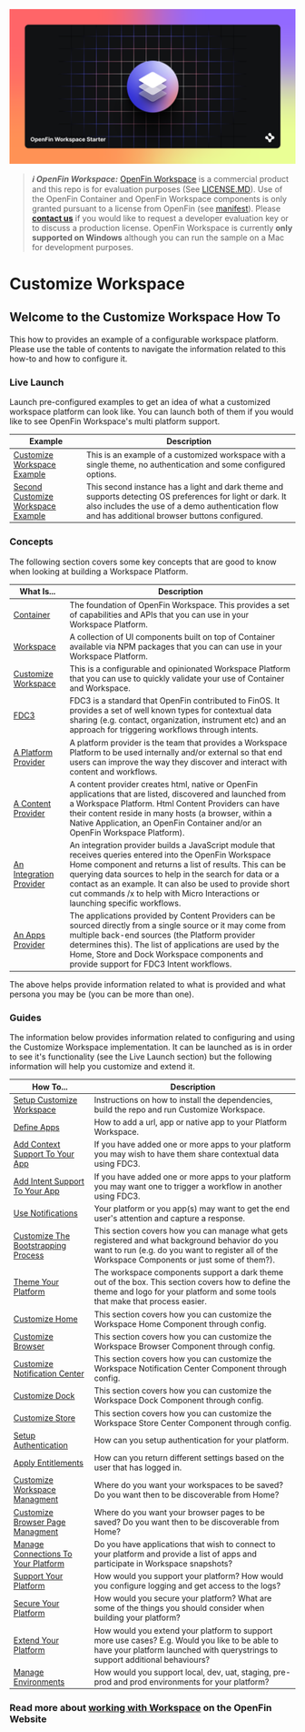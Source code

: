 ![OpenFin Workspace - Customize Workspace - Creating a custom workspace platform](../../assets/OpenFin-Workspace-Starter.png)

> **_:information_source: OpenFin Workspace:_** [OpenFin Workspace](https://www.openfin.co/workspace/) is a commercial product and this repo is for evaluation purposes (See [LICENSE.MD](LICENSE.MD)). Use of the OpenFin Container and OpenFin Workspace components is only granted pursuant to a license from OpenFin (see [manifest](public/manifest.fin.json)). Please [**contact us**](https://www.openfin.co/workspace/poc/) if you would like to request a developer evaluation key or to discuss a production license.
> OpenFin Workspace is currently **only supported on Windows** although you can run the sample on a Mac for development purposes.

# Customize Workspace

## Welcome to the Customize Workspace How To

This how to provides an example of a configurable workspace platform. Please use the table of contents to navigate the information related to this how-to and how to configure it.

### Live Launch

Launch pre-configured examples to get an idea of what a customized workspace platform can look like. You can launch both of them if you would like to see OpenFin Workspace's multi platform support.

| Example                                                                                                                                                                                                     | Description                                                                                                                                                                                                    |
| ----------------------------------------------------------------------------------------------------------------------------------------------------------------------------------------------------------- | -------------------------------------------------------------------------------------------------------------------------------------------------------------------------------------------------------------- |
| [Customize Workspace Example](https://start.openfin.co/?manifest=https%3A%2F%2Fbuilt-on-openfin.github.io%2Fworkspace-starter%2Fworkspace%2Fv9.0.0%2Fcustomize-workspace%2Fmanifest.fin.json)               | This is an example of a customized workspace with a single theme, no authentication and some configured options.                                                                                               |
| [Second Customize Workspace Example](https://start.openfin.co/?manifest=https%3A%2F%2Fbuilt-on-openfin.github.io%2Fworkspace-starter%2Fworkspace%2Fv9.0.0%2Fcustomize-workspace%2Fsecond.manifest.fin.json) | This second instance has a light and dark theme and supports detecting OS preferences for light or dark. It also includes the use of a demo authentication flow and has additional browser buttons configured. |

### Concepts

The following section covers some key concepts that are good to know when looking at building a Workspace Platform.

| What Is...                                                        | Description                                                                                                                                                                                                                                                                                                                                                                  |
| ----------------------------------------------------------------- | ---------------------------------------------------------------------------------------------------------------------------------------------------------------------------------------------------------------------------------------------------------------------------------------------------------------------------------------------------------------------------- |
| [Container](./docs/what-is-container)                             | The foundation of OpenFin Workspace. This provides a set of capabilities and APIs that you can use in your Workspace Platform.                                                                                                                                                                                                                                               |
| [Workspace](./docs/what-is-workspace)                             | A collection of UI components built on top of Container available via NPM packages that you can can use in your Workspace Platform.                                                                                                                                                                                                                                          |
| [Customize Workspace](./docs/what-is-customize-workspace)         | This is a configurable and opinionated Workspace Platform that you can use to quickly validate your use of Container and Workspace.                                                                                                                                                                                                                                          |
| [FDC3](./docs/what-is-fdc3)                                       | FDC3 is a standard that OpenFin contributed to FinOS. It provides a set of well known types for contextual data sharing (e.g. contact, organization, instrument etc) and an approach for triggering workflows through intents.                                                                                                                                               |
| [A Platform Provider](./docs/what-is-a-platform-provider)         | A platform provider is the team that provides a Workspace Platform to be used internally and/or external so that end users can improve the way they discover and interact with content and workflows.                                                                                                                                                                        |
| [A Content Provider](./docs/what-is-a-content-provider)           | A content provider creates html, native or OpenFin applications that are listed, discovered and launched from a Workspace Platform. Html Content Providers can have their content reside in many hosts (a browser, within a Native Application, an OpenFin Container and/or an OpenFin Workspace Platform).                                                                  |
| [An Integration Provider](./docs/what-is-an-integration-provider) | An integration provider builds a JavaScript module that receives queries entered into the OpenFin Workspace Home component and returns a list of results. This can be querying data sources to help in the search for data or a contact as an example. It can also be used to provide short cut commands /x to help with Micro Interactions or launching specific workflows. |
| [An Apps Provider](./docs/what-is-an-apps-provider)               | The applications provided by Content Providers can be sourced directly from a single source or it may come from multiple back-end sources (the Platform provider determines this). The list of applications are used by the Home, Store and Dock Workspace components and provide support for FDC3 Intent workflows.                                                         |

The above helps provide information related to what is provided and what persona you may be (you can be more than one).

### Guides

The information below provides information related to configuring and using the Customize Workspace implementation. It can be launched as is in order to see it's functionality (see the Live Launch section) but the following information will help you customize and extend it.

| How To...                                                                                | Description                                                                                                                                                                                       |
| ---------------------------------------------------------------------------------------- | ------------------------------------------------------------------------------------------------------------------------------------------------------------------------------------------------- |
| [Setup Customize Workspace](./docs/how-to-setup-customize-workspace)                     | Instructions on how to install the dependencies, build the repo and run Customize Workspace.                                                                                                      |
| [Define Apps](./docs/how-to-define-apps)                                                 | How to add a url, app or native app to your Platform Workspace.                                                                                                                                   |
| [Add Context Support To Your App](./docs/how-to-add-context-support-to-your-app)         | If you have added one or more apps to your platform you may wish to have them share contextual data using FDC3.                                                                                   |
| [Add Intent Support To Your App](./docs/how-to-add-intent-support-to-your-app)           | If you have added one or more apps to your platform you may want one to trigger a workflow in another using FDC3.                                                                                 |
| [Use Notifications](./docs/how-to-use-notifications)                                     | Your platform or you app(s) may want to get the end user's attention and capture a response.                                                                                                      |
| [Customize The Bootstrapping Process](./docs/how-to-customize-the-bootstraping-process)  | This section covers how you can manage what gets registered and what background behavior do you want to run (e.g. do you want to register all of the Workspace Components or just some of them?). |
| [Theme Your Platform](./docs/how-to-theme-your-platform)                                 | The workspace components support a dark theme out of the box. This section covers how to define the theme and logo for your platform and some tools that make that process easier.                |
| [Customize Home](./docs/how-to-customize-home)                                           | This section covers how you can customize the Workspace Home Component through config.                                                                                                            |
| [Customize Browser](./docs/how-to-customize-browser)                                     | This section covers how you can customize the Workspace Browser Component through config.                                                                                                         |
| [Customize Notification Center](./docs/how-to-customize-notification-center)             | This section covers how you can customize the Workspace Notification Center Component through config.                                                                                             |
| [Customize Dock](./docs/how-to-customize-dock)                                           | This section covers how you can customize the Workspace Dock Component through config.                                                                                                            |
| [Customize Store](./docs/how-to-customize-store)                                         | This section covers how you can customize the Workspace Store Center Component through config.                                                                                                    |
| [Setup Authentication](./docs/how-to-authenticate)                                       | How can you setup authentication for your platform.                                                                                                                                               |
| [Apply Entitlements](./docs/how-to-apply-entitlements)                                   | How can you return different settings based on the user that has logged in.                                                                                                                       |
| [Customize Workspace Managment](./docs/how-to-customize-workspace-management)            | Where do you want your workspaces to be saved? Do you want then to be discoverable from Home?                                                                                                     |
| [Customize Browser Page Managment](./docs/how-to-customize-page-management)              | Where do you want your browser pages to be saved? Do you want then to be discoverable from Home?                                                                                                  |
| [Manage Connections To Your Platform](./docs/how-to-manage-connections-to-your-platform) | Do you have applications that wish to connect to your platform and provide a list of apps and participate in Workspace snapshots?                                                                 |
| [Support Your Platform](./docs/how-to-support-your-platform)                             | How would you support your platform? How would you configure logging and get access to the logs?                                                                                                  |
| [Secure Your Platform](./docs/how-to-secure-your-platform)                               | How would you secure your platform? What are some of the things you should consider when building your platform?                                                                                  |
| [Extend Your Platform](./docs/how-to-extend-your-platform)                               | How would you extend your platform to support more use cases? E.g. Would you like to be able to have your platform launched with querystrings to support additional behaviours?                   |
| [Manage Environments](./docs/how-to-manage-environments)                                 | How would you support local, dev, uat, staging, pre-prod and prod environments for your platform?                                                                                                 |

### Read more about [working with Workspace](https://developers.openfin.co/of-docs/docs/overview-of-workspace) on the OpenFin Website
